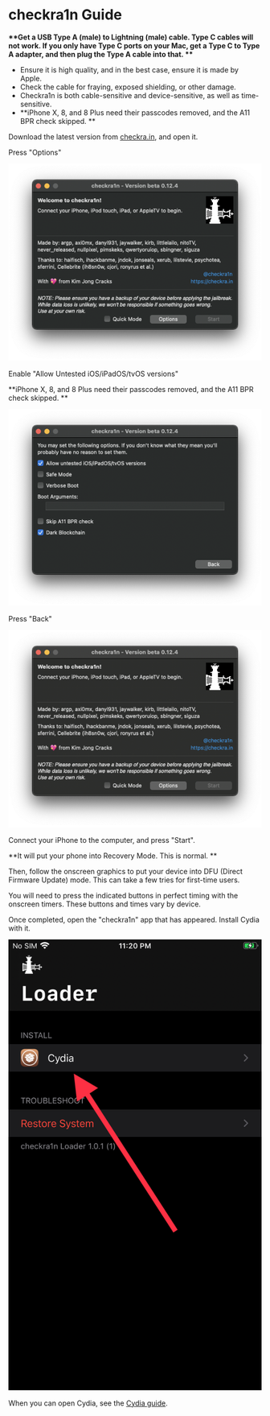 # checkra1n Guide

__**Get a USB Type A (male) to Lightning (male) cable. Type C cables will not work. If you only have Type C ports on your Mac, get a Type C to Type A adapter, and then plug the Type A cable into that. **__

* Ensure it is high quality, and in the best case, ensure it is made by Apple.
* Check the cable for fraying, exposed shielding, or other damage. 
* Checkra1n is both cable-sensitive and device-sensitive, as well as time-sensitive.
* **iPhone X, 8, and 8 Plus need their passcodes removed, and the A11 BPR check skipped. **

Download the latest version from [checkra.in](https://checkra.in/), and open it.

Press "Options"

![checkra1n Main Screen](assets/c0.png)

Enable "Allow Untested iOS/iPadOS/tvOS versions"

**iPhone X, 8, and 8 Plus need their passcodes removed, and the A11 BPR check skipped. **

![Options Page](assets/c1.png)

Press "Back"

![screen after options are set](assets/c2.png)

Connect your iPhone to the computer, and press "Start".

**It will put your phone into Recovery Mode. This is normal. **

Then, follow the onscreen graphics to put your device into DFU (Direct Firmware Update) mode. This can take a few tries for first-time users. 

You will need to press the indicated buttons in perfect timing with the onscreen timers. These buttons and times vary by device.

Once completed, open the "checkra1n" app that has appeared. Install Cydia with it. 

![checkra1n app on iOS device](assets/c3.png)

When you can open Cydia, see the [Cydia guide](cydia.md).

